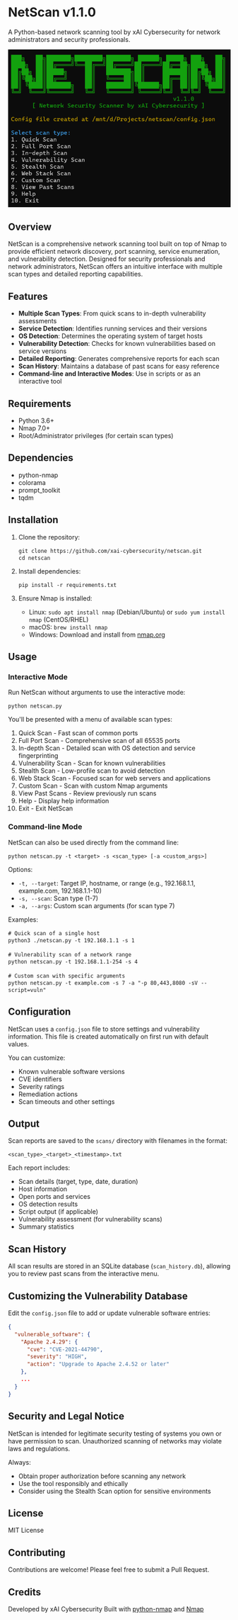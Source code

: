 # NetScan v1.1.0

A Python-based network scanning tool by xAI Cybersecurity for network administrators and security professionals.

![NetScan Banner](Screenshot/netscan-banner.png)

## Overview

NetScan is a comprehensive network scanning tool built on top of Nmap to provide efficient network discovery, port scanning, service enumeration, and vulnerability detection. Designed for security professionals and network administrators, NetScan offers an intuitive interface with multiple scan types and detailed reporting capabilities.

## Features

- **Multiple Scan Types**: From quick scans to in-depth vulnerability assessments
- **Service Detection**: Identifies running services and their versions
- **OS Detection**: Determines the operating system of target hosts
- **Vulnerability Detection**: Checks for known vulnerabilities based on service versions
- **Detailed Reporting**: Generates comprehensive reports for each scan
- **Scan History**: Maintains a database of past scans for easy reference
- **Command-line and Interactive Modes**: Use in scripts or as an interactive tool

## Requirements

- Python 3.6+
- Nmap 7.0+
- Root/Administrator privileges (for certain scan types)

## Dependencies

- python-nmap
- colorama
- prompt_toolkit
- tqdm

## Installation

1. Clone the repository:
   ```
   git clone https://github.com/xai-cybersecurity/netscan.git
   cd netscan
   ```

2. Install dependencies:
   ```
   pip install -r requirements.txt
   ```

3. Ensure Nmap is installed:
   - Linux: `sudo apt install nmap` (Debian/Ubuntu) or `sudo yum install nmap` (CentOS/RHEL)
   - macOS: `brew install nmap`
   - Windows: Download and install from [nmap.org](https://nmap.org/download.html)

## Usage

### Interactive Mode

Run NetScan without arguments to use the interactive mode:

```
python netscan.py
```

You'll be presented with a menu of available scan types:

1. Quick Scan - Fast scan of common ports
2. Full Port Scan - Comprehensive scan of all 65535 ports
3. In-depth Scan - Detailed scan with OS detection and service fingerprinting
4. Vulnerability Scan - Scan for known vulnerabilities
5. Stealth Scan - Low-profile scan to avoid detection
6. Web Stack Scan - Focused scan for web servers and applications
7. Custom Scan - Scan with custom Nmap arguments
8. View Past Scans - Review previously run scans
9. Help - Display help information
10. Exit - Exit NetScan

### Command-line Mode

NetScan can also be used directly from the command line:

```
python netscan.py -t <target> -s <scan_type> [-a <custom_args>]
```

Options:
- `-t, --target`: Target IP, hostname, or range (e.g., 192.168.1.1, example.com, 192.168.1.1-10)
- `-s, --scan`: Scan type (1-7)
- `-a, --args`: Custom scan arguments (for scan type 7)

Examples:
```
# Quick scan of a single host
python3 ./netscan.py -t 192.168.1.1 -s 1

# Vulnerability scan of a network range
python netscan.py -t 192.168.1.1-254 -s 4

# Custom scan with specific arguments
python netscan.py -t example.com -s 7 -a "-p 80,443,8080 -sV --script=vuln"
```

## Configuration

NetScan uses a `config.json` file to store settings and vulnerability information. This file is created automatically on first run with default values.

You can customize:
- Known vulnerable software versions
- CVE identifiers
- Severity ratings
- Remediation actions
- Scan timeouts and other settings

## Output

Scan reports are saved to the `scans/` directory with filenames in the format:
```
<scan_type>_<target>_<timestamp>.txt
```

Each report includes:
- Scan details (target, type, date, duration)
- Host information
- Open ports and services
- OS detection results
- Script output (if applicable)
- Vulnerability assessment (for vulnerability scans)
- Summary statistics

## Scan History

All scan results are stored in an SQLite database (`scan_history.db`), allowing you to review past scans from the interactive menu.

## Customizing the Vulnerability Database

Edit the `config.json` file to add or update vulnerable software entries:

```json
{
  "vulnerable_software": {
    "Apache 2.4.29": {
      "cve": "CVE-2021-44790",
      "severity": "HIGH",
      "action": "Upgrade to Apache 2.4.52 or later"
    },
    ...
  }
}
```

## Security and Legal Notice

NetScan is intended for legitimate security testing of systems you own or have permission to scan. Unauthorized scanning of networks may violate laws and regulations.

Always:
- Obtain proper authorization before scanning any network
- Use the tool responsibly and ethically
- Consider using the Stealth Scan option for sensitive environments

## License

MIT License

## Contributing

Contributions are welcome! Please feel free to submit a Pull Request.

## Credits

Developed by xAI Cybersecurity
Built with [python-nmap](https://pypi.org/project/python-nmap/) and [Nmap](https://nmap.org/)
